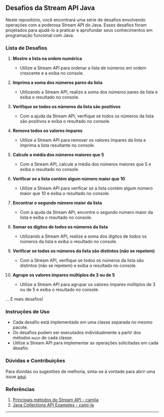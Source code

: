 
## Desafios da Stream API Java

Neste repositório, você encontrará uma série de desafios envolvendo operações com a poderosa Stream API do Java. Esses desafios foram projetados para ajudá-lo a praticar e aprofundar seus conhecimentos em programação funcional com Java.

### Lista de Desafios

1. **Mostre a lista na ordem numérica**
   - Utilize a Stream API para ordenar a lista de números em ordem crescente e a exiba no console.

2. **Imprima a soma dos números pares da lista**
   - Utilizando a Stream API, realize a soma dos números pares da lista e exiba o resultado no console.

3. **Verifique se todos os números da lista são positivos**
   - Com a ajuda da Stream API, verifique se todos os números da lista são positivos e exiba o resultado no console.

4. **Remova todos os valores ímpares**
   - Utilize a Stream API para remover os valores ímpares da lista e imprima a lista resultante no console.

5. **Calcule a média dos números maiores que 5**
   - Com a Stream API, calcule a média dos números maiores que 5 e exiba o resultado no console.

6. **Verificar se a lista contém algum número maior que 10**
   - Utilize a Stream API para verificar se a lista contém algum número maior que 10 e exiba o resultado no console.

7. **Encontrar o segundo número maior da lista**
   - Com a ajuda da Stream API, encontre o segundo número maior da lista e exiba o resultado no console.

8. **Somar os dígitos de todos os números da lista**
   - Utilizando a Stream API, realize a soma dos dígitos de todos os números da lista e exiba o resultado no console.

9. **Verificar se todos os números da lista são distintos (não se repetem)**
   - Com a Stream API, verifique se todos os números da lista são distintos (não se repetem) e exiba o resultado no console.

10. **Agrupe os valores ímpares múltiplos de 3 ou de 5**
    - Utilize a Stream API para agrupar os valores ímpares múltiplos de 3 ou de 5 e exiba o resultado no console.

... E mais desafios!

### Instruções de Uso

- Cada desafio está implementado em uma classe separada no mesmo pacote.
- Os desafios podem ser executados individualmente a partir dos métodos `main` de cada classe.
- Utilize a Stream API para implementar as operações solicitadas em cada desafio.

### Dúvidas e Contribuições

Para dúvidas ou sugestões de melhoria, sinta-se à vontade para abrir uma issue [aqui](https://github.com/cami-la/ganhando_produtividade_com_Stream_API_Java/issues).

### Referências

1. [Principais métodos do Stream API - camila](https://github.com/cami-la/ganhando_produtividade_com_Stream_API_Java/blob/master/README.md)
2. [Java Collections API Examples - cami-la](https://github.com/cami-la/curso-dio-intro-collections)

---
